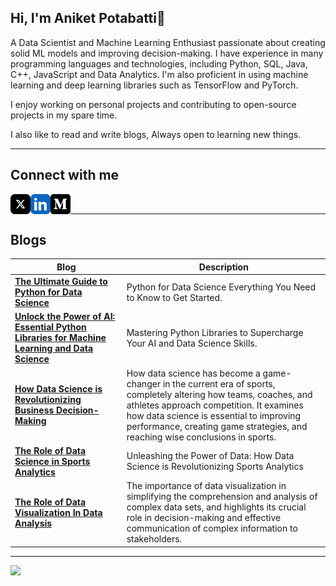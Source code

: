 ## Hi, I'm Aniket Potabatti👋

A Data Scientist and Machine Learning Enthusiast passionate about creating solid ML models and improving decision-making. I have experience in many programming languages and technologies, including Python, SQL, Java, C++, JavaScript and Data Analytics. I'm also proficient in using machine learning and deep learning libraries such as TensorFlow and PyTorch.

I enjoy working on personal projects and contributing to open-source projects in my spare time.

I also like to read and write blogs, Always open to learning new things.

<!--
---

## Skills 

* Python
* java
* C
* C++
* JavsScript
* Git
* Version control
* SQL
* Machine learning
* Deep learning
* Data science
* Data visualization


* Data analysis
-->
---
## Connect with me

<a href="https://twitter.com/AniketPotabatti"><img align="left" src="x-social-media-logo-icon.png" width="32px"></a>
<a href="https://www.linkedin.com/in/aniket-potabatti"><img align="left" src="linkedin-app-icon.png" width="32px"></a>
<a href="https://medium.com/@Aniket01"><img align="left" src="medium_icon_130878.svg" width="32px"></a>
<br>

---

## Blogs

| Blog | Description |
|------|-------------| 
| [**The Ultimate Guide to Python for Data Science**](https://medium.com/@Aniket01/the-ultimate-guide-to-python-for-data-science-c35898e02592) | Python for Data Science Everything You Need to Know to Get Started.
| [**Unlock the Power of AI: Essential Python Libraries for Machine Learning and Data Science**](https://medium.com/@Aniket01/unlock-the-power-of-ai-essential-python-libraries-for-machine-learning-and-data-science-d219e7721a11) | Mastering Python Libraries to Supercharge Your AI and Data Science Skills.
| [**How Data Science is Revolutionizing Business Decision-Making**](https://medium.com/@Aniket01/the-role-of-data-science-and-business-decision-making-14273251f735) | How data science has become a game-changer in the current era of sports, completely altering how teams, coaches, and athletes approach competition. It examines how data science is essential to improving performance, creating game strategies, and reaching wise conclusions in sports.
| [**The Role of Data Science in Sports Analytics**](https://medium.com/@Aniket01/the-role-of-data-science-in-sports-analytics-e92d07fe2b8e) | Unleashing the Power of Data: How Data Science is Revolutionizing Sports Analytics
| [**The Role of Data Visualization In Data Analysis**](https://medium.com/@Aniket01/the-role-of-data-visualization-in-data-analysis-42b025594dc0) | The importance of data visualization in simplifying the comprehension and analysis of complex data sets, and highlights its crucial role in decision-making and effective communication of complex information to stakeholders.


--- 
![](https://komarev.com/ghpvc/?username=aniketpotabatti&label=PROFILE+VIEWS)
